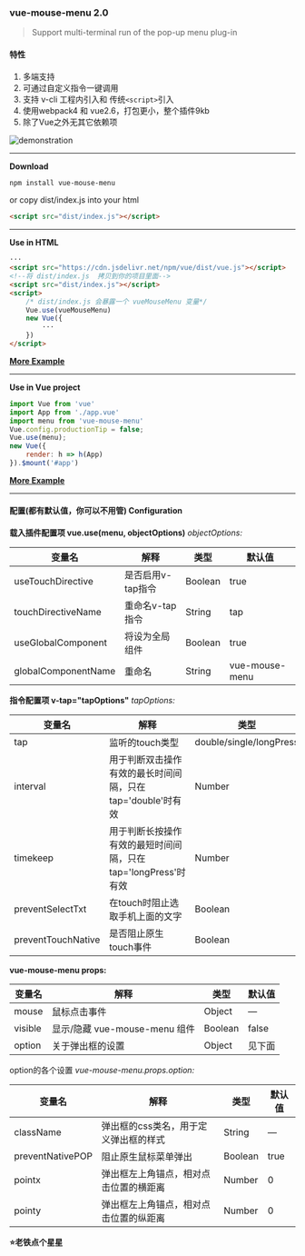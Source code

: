 ### vue-mouse-menu 2.0
>Support multi-terminal run of the pop-up menu plug-in
#### 特性
1. 多端支持
2. 可通过自定义指令一键调用
3. 支持 v-cli 工程内引入和 传统`<script>`引入
4. 使用webpack4 和 vue2.6，打包更小，整个插件9kb
5. 除了Vue之外无其它依赖项

![demonstration](https://github.com/zgj233/vue-mouse-menu/blob/master/touch.gif)

* * *
**Download**
```bash
npm install vue-mouse-menu
```
or copy dist/index.js into your html
```html
<script src="dist/index.js"></script>
```

* * *

**Use in HTML**
```html
···
<script src="https://cdn.jsdelivr.net/npm/vue/dist/vue.js"></script>
<!--将 dist/index.js  拷贝到你的项目里面-->
<script src="dist/index.js"></script>
<script>
    /* dist/index.js 会暴露一个 vueMouseMenu 变量*/
    Vue.use(vueMouseMenu)
    new Vue({
        ···
    })
</script>

```
**[More Example](https://github.com/zgj233/vue-mouse-menu/tree/master/dist-test)**

* * *

**Use in Vue project**
```javascript
import Vue from 'vue'
import App from './app.vue'
import menu from 'vue-mouse-menu' 
Vue.config.productionTip = false;
Vue.use(menu);
new Vue({
    render: h => h(App)
}).$mount('#app')

```
**[More Example](https://github.com/zgj233/vue-mouse-menu/tree/master/example)**

* * *
#### 配置(都有默认值，你可以不用管)  Configuration
**载入插件配置项 vue.use(menu, objectOptions)**
*objectOptions:*

| 变量名 | 解释 | 类型 | 默认值 |
| --- | --- | --- | --- |
| useTouchDirective | 是否启用v-tap指令 | Boolean | true |
| touchDirectiveName | 重命名v-tap指令 | String | tap |
| useGlobalComponent | 将<vue-mouse-menu>设为全局组件 | Boolean | true |
| globalComponentName | 重命名<vue-mouse-menu> | String | vue-mouse-menu |

**指令配置项  v-tap="tapOptions"**
*tapOptions:*

| 变量名 | 解释 | 类型 | 默认值 |
| --- | --- | --- | --- |
| tap | 监听的touch类型 | double/single/longPress | double |
| interval | 用于判断双击操作有效的最长时间间隔，只在tap='double'时有效 | Number | 500 |
| timekeep | 用于判断长按操作有效的最短时间间隔，只在tap='longPress'时有效 | Number | 1000 |
| preventSelectTxt | 在touch时阻止选取手机上面的文字 | Boolean | true |
| preventTouchNative | 是否阻止原生touch事件 | Boolean | false |

**vue-mouse-menu props:**

| 变量名 | 解释 | 类型 | 默认值 |
| --- | --- | --- | --- |
| mouse | 鼠标点击事件 | Object | — |
| visible | 显示/隐藏 vue-mouse-menu 组件 | Boolean | false |
| option | 关于弹出框的设置 | Object | 见下面 |

option的各个设置
*vue-mouse-menu.props.option:*

| 变量名 | 解释 | 类型 | 默认值 |
| --- | --- | --- | --- |
| className | 弹出框的css类名，用于定义弹出框的样式 | String | — |
| preventNativePOP | 阻止原生鼠标菜单弹出 | Boolean | true |
| pointx | 弹出框左上角锚点，相对点击位置的横距离 | Number | 0 |
| pointy | 弹出框左上角锚点，相对点击位置的纵距离 | Number | 0 |

**⭐老铁点个星星**